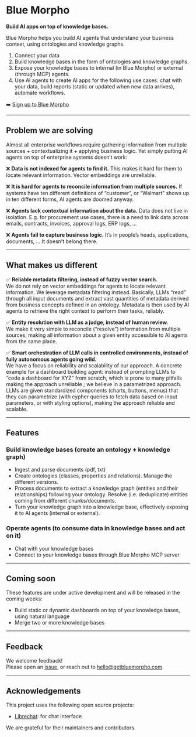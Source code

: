 # Blue Morpho

**Build AI apps on top of knowledge bases.**

Blue Morpho helps you build AI agents that understand your business context, using ontologies and knowledge graphs.

1. Connect your data  
2. Build knowledge bases in the form of ontologies and knowledge graphs.  
3. Expose your knowledge bases to internal (in Blue Morpho) or external (through MCP) agents.  
4. Use AI agents to create AI apps for the following use cases: chat with your data, build reports (static or updated when new data arrives), automate workflows.

➡️ [Sign up to Blue Morpho](https://app.getbluemorpho.com)

---

## Problem we are solving

Almost all enterprise workflows require gathering information from multiple sources + contextualizing it + applying business logic. Yet simply putting AI agents on top of enterprise systems doesn’t work:

❌ **Data is not indexed for agents to find it.** This makes it hard for them to locate relevant information. Vector embeddings are unreliable.

❌ **It is hard for agents to reconcile information from multiple sources.** If systems have ten different definitions of “customer”, or “Walmart” shows up in ten different forms, AI agents are doomed anyway.  

❌ **Agents lack contextual information about the data.** Data does not live in isolation. E.g. for procurement use cases, there is a need to link data across emails, contracts, invoices, approval logs, ERP logs, …  

❌ **Agents fail to capture business logic.** It’s in people’s heads, applications, documents, … It doesn’t belong there.  

---

## What makes us different

✅ **Reliable metadata filtering, instead of fuzzy vector search.**  
  We do not rely on vector embeddings for agents to locate relevant information. We leverage metadata filtering instead. Basically, LLMs “read” through all input documents and extract vast quantities of metadata derived from business concepts defined in an ontology. Metadata is then used by AI agents to retrieve the right context to perform their tasks, reliably.  

✅ **Entity resolution with LLM as a judge, instead of human review.**  
  We make it very simple to reconcile (“resolve”) information from multiple sources, making all information about a given entity accessible to AI agents from the same place.

✅ **Smart orchestration of LLM calls in controlled environments, instead of fully autonomous agents going wild.**  
  We have a focus on reliability and scalability of our approach. A concrete example for a dashboard building agent: instead of prompting LLMs to “code a dashboard for XYZ” from scratch, which is prone to many pitfalls making the approach unreliable ; we believe in a parametrized approach. LLMs are given standardized components (charts, buttons, menus) that they can parametrize (with cypher queries to fetch data based on input parameters, or with styling options), making the approach reliable and scalable.  

---

## Features

### Build knowledge bases (create an ontology + knowledge graph)

- Ingest and parse documents (pdf, txt)  
- Create ontologies (classes, properties and relations). Manage the different versions.  
- Process documents to extract a knowledge graph (entities and their relationships) following your ontology. Resolve (i.e. deduplicate) entities coming from different chunks/documents.  
- Turn your knowledge graph into a knowledge base, effectively exposing it to AI agents (internal or external).  

### Operate agents (to consume data in knowledge bases and act on it)

- Chat with your knowledge bases  
- Connect to your knowledge bases through Blue Morpho MCP server

---

## Coming soon

These features are under active development and will be released in the coming weeks:

- Build static or dynamic dashboards on top of your knowledge bases, using natural language  
- Merge two or more knowledge bases

---

## Feedback

We welcome feedback!  
Please open an [issue](https://github.com/getbluemorpho/blue-morpho/issues), or reach out to [hello@getbluemorpho.com](mailto:hello@getbluemorpho.com).

---

## Acknowledgements

This project uses the following open source projects:

- [Librechat](https://github.com/danny-avila/LibreChat): for chat interface  

We are grateful for their maintainers and contributors.
